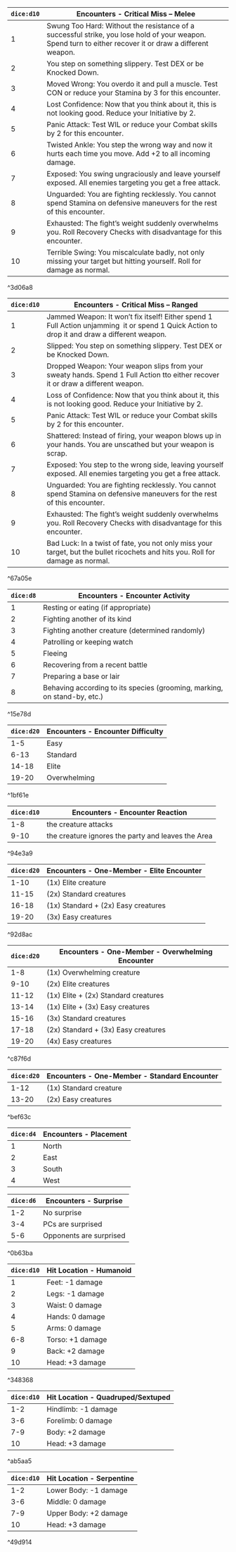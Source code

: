 |`dice:d10`|Encounters - Critical Miss – Melee|
|---|---|
|1|Swung Too Hard: Without the resistance of a successful strike, you lose hold of your weapon. Spend turn to either recover it or draw a different weapon.|
|2|You step on something slippery. Test DEX or be Knocked Down.|
|3|Moved Wrong: You overdo it and pull a muscle. Test CON or reduce your Stamina by 3 for this encounter.|
|4|Lost Confidence: Now that you think about it, this is not looking good. Reduce your Initiative by 2.|
|5|Panic Attack: Test WIL or reduce your Combat skills by 2 for this encounter.|
|6|Twisted Ankle: You step the wrong way and now it hurts each time you move. Add +2 to all incoming damage.|
|7|Exposed: You swing ungraciously and leave yourself exposed. All enemies targeting you get a free attack.|
|8|Unguarded: You are fighting recklessly. You cannot spend Stamina on defensive maneuvers for the rest of this encounter.|
|9|Exhausted: The fight’s weight suddenly overwhelms you. Roll Recovery Checks with disadvantage for this encounter.|
|10|Terrible Swing: You miscalculate badly, not only missing your target but hitting yourself. Roll for damage as normal.|

^3d06a8

|`dice:d10`|Encounters - Critical Miss – Ranged|
|---|---|
|1|Jammed Weapon: It won’t fix itself! Either spend 1 Full Action unjamming  it or spend 1 Quick Action to drop it and draw a different weapon.|
|2|Slipped: You step on something slippery. Test DEX or be Knocked Down.|
|3|Dropped Weapon: Your weapon slips from your sweaty hands. Spend 1 Full Action tto either recover it or draw a different weapon.|
|4|Loss of Confidence: Now that you think about it, this is not looking good. Reduce your Initiative by 2.|
|5|Panic Attack: Test WIL or reduce your Combat skills by 2 for this encounter.|
|6|Shattered: Instead of firing, your weapon blows up in your hands. You are unscathed but your weapon is scrap.|
|7|Exposed: You step to the wrong side, leaving yourself exposed. All enemies targeting you get a free attack.|
|8|Unguarded: You are fighting recklessly. You cannot spend Stamina on defensive maneuvers for the rest of this encounter.|
|9|Exhausted: The fight’s weight suddenly overwhelms you. Roll Recovery Checks with disadvantage for this encounter.|
|10|Bad Luck: In a twist of fate, you not only miss your target, but the bullet ricochets and hits you. Roll for damage as normal.|

^67a05e

|`dice:d8`|Encounters - Encounter Activity|
|---|---|
|1|Resting or eating (if appropriate)|
|2|Fighting another of its kind|
|3|Fighting another creature (determined randomly)|
|4|Patrolling or keeping watch|
|5|Fleeing|
|6|Recovering from a recent battle|
|7|Preparing a base or lair|
|8|Behaving according to its species (grooming, marking, on stand-by, etc.)|

^15e78d

|`dice:d20`|Encounters - Encounter Difficulty|
|---|---|
|1-5|Easy|
|6-13|Standard|
|14-18|Elite|
|19-20|Overwhelming|

^1bf61e

|`dice:d10`|Encounters - Encounter Reaction|
|---|---|
|1-8|the creature attacks|
|9-10|the creature ignores the party and leaves the Area|

^94e3a9

|`dice:d20`|Encounters - One-Member - Elite Encounter|
|---|---|
|1-10|(1x) Elite creature|
|11-15|(2x) Standard creatures|
|16-18|(1x) Standard + (2x) Easy creatures|
|19-20|(3x) Easy creatures|

^92d8ac

|`dice:d20`|Encounters - One-Member - Overwhelming Encounter|
|---|---|
|1-8|(1x) Overwhelming creature|
|9-10|(2x) Elite creatures|
|11-12|(1x) Elite + (2x) Standard creatures|
|13-14|(1x) Elite + (3x) Easy creatures|
|15-16|(3x) Standard creatures|
|17-18|(2x) Standard + (3x) Easy creatures|
|19-20|(4x) Easy creatures|

^c87f6d

|`dice:d20`|Encounters - One-Member - Standard Encounter|
|---|---|
|1-12|(1x) Standard creature|
|13-20|(2x) Easy creatures|

^bef63c

|`dice:d4`|Encounters - Placement|
|---|---|
|1|North|
|2|East|
|3|South|
|4|West|

|`dice:d6`|Encounters - Surprise|
|---|---|
|1-2|No surprise|
|3-4|PCs are surprised|
|5-6|Opponents are surprised|

^0b63ba

|`dice:d10`|Hit Location - Humanoid|
|---|---|
|1|Feet: -1 damage|
|2|Legs: -1 damage|
|3|Waist: 0 damage|
|4|Hands: 0 damage|
|5|Arms: 0 damage|
|6-8|Torso: +1 damage|
|9|Back: +2 damage|
|10|Head: +3 damage|

^348368

|`dice:d10`|Hit Location - Quadruped/Sextuped|
|---|---|
|1-2|Hindlimb: -1 damage|
|3-6|Forelimb: 0 damage|
|7-9|Body: +2 damage|
|10|Head: +3 damage|

^ab5aa5

|`dice:d10`|Hit Location - Serpentine|
|---|---|
|1-2|Lower Body: -1 damage|
|3-6|Middle: 0 damage|
|7-9|Upper Body: +2 damage|
|10|Head: +3 damage|

^49d914
